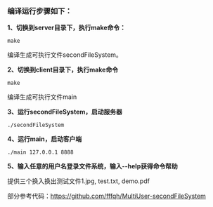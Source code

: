 ### 编译运行步骤如下：

**1、切换到server目录下，执行make命令：**

~~~
make
~~~

编译生成可执行文件secondFileSystem。

**2、切换到client目录下，执行make命令**

~~~
make
~~~

编译生成可执行文件main

**3、运行secondFileSystem，启动服务器**

~~~
./secondFileSystem
~~~

**4、运行main，启动客户端**

~~~
./main 127.0.0.1 8888
~~~

**5、输入任意的用户名登录文件系统，输入--help获得命令帮助**


提供三个换入换出测试文件1.jpg, test.txt, demo.pdf


部分参考代码：https://github.com/fffqh/MultiUser-secondFileSystem